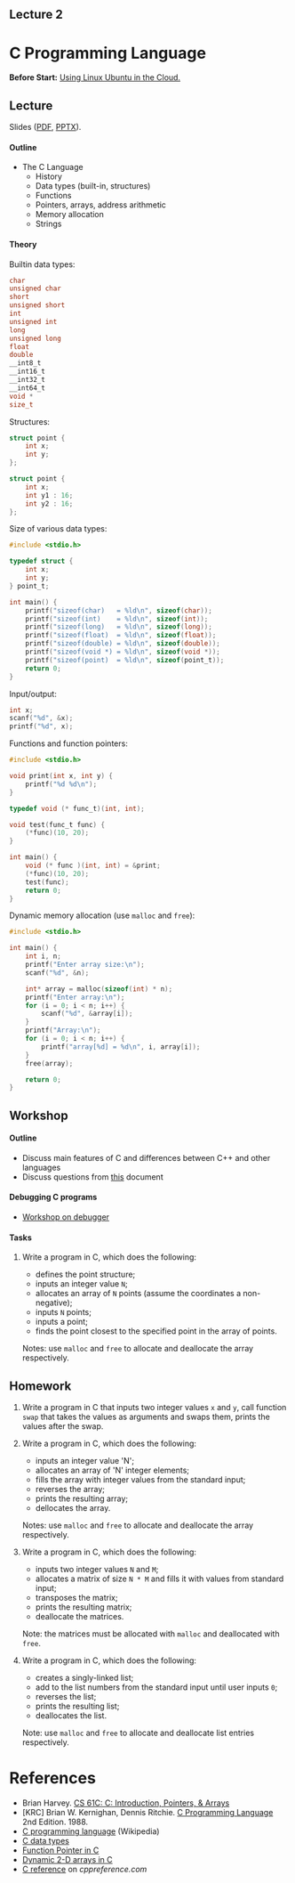 Lecture 2
---

# C Programming Language

__Before Start:__ [Using Linux Ubuntu in the Cloud.](../../software/cloud_ssh.md)

## Lecture

Slides ([PDF](OS_Lecture_02.pdf), [PPTX](OS_Lecture_02.pptx)).

#### Outline

* The C Language
    * History
    * Data types (built-in, structures)
    * Functions
    * Pointers, arrays, address arithmetic
    * Memory allocation
    * Strings

#### Theory

Builtin data types:

```c
char
unsigned char
short
unsigned short
int 
unsigned int
long
unsigned long
float
double
__int8_t
__int16_t
__int32_t
__int64_t
void *
size_t
```

Structures:

```c
struct point {
    int x;
    int y;
};
```

```c
struct point {
    int x;
    int y1 : 16;
    int y2 : 16;
};
```

Size of various data types:

```c
#include <stdio.h>

typedef struct {
    int x;
    int y;
} point_t;

int main() {
    printf("sizeof(char)   = %ld\n", sizeof(char));
    printf("sizeof(int)    = %ld\n", sizeof(int));
    printf("sizeof(long)   = %ld\n", sizeof(long));
    printf("sizeof(float)  = %ld\n", sizeof(float));
    printf("sizeof(double) = %ld\n", sizeof(double));
    printf("sizeof(void *) = %ld\n", sizeof(void *));
    printf("sizeof(point)  = %ld\n", sizeof(point_t));
    return 0;
}   
```

Input/output:

```c
int x;
scanf("%d", &x);
printf("%d", x);
```

Functions and function pointers:

```c
#include <stdio.h>

void print(int x, int y) {
    printf("%d %d\n");
}

typedef void (* func_t)(int, int);

void test(func_t func) {
    (*func)(10, 20);
}

int main() {
    void (* func )(int, int) = &print;
    (*func)(10, 20);
    test(func);
    return 0;
}

```

Dynamic memory allocation (use `malloc` and `free`):

```c
#include <stdio.h>

int main() {
    int i, n;
    printf("Enter array size:\n");
    scanf("%d", &n);

    int* array = malloc(sizeof(int) * n);
    printf("Enter array:\n");
    for (i = 0; i < n; i++) {
        scanf("%d", &array[i]);
    }
    printf("Array:\n");
    for (i = 0; i < n; i++) {
        printf("array[%d] = %d\n", i, array[i]);
    }
    free(array);

    return 0;
}
```

## Workshop

#### Outline

* Discuss main features of C and differences between C++ and other languages
* Discuss questions from [this](disc02.pdf) document

#### Debugging C programs

* [Workshop on debugger](debugger.md)

#### Tasks

1. Write a program in C, which does the following:
   * defines the point structure;
   * inputs an integer value `N`;
   * allocates an array of `N` points (assume the coordinates a non-negative);
   * inputs `N` points;
   * inputs a point;
   * finds the point closest to the specified point in the array of points.

   Notes: use `malloc` and `free` to allocate and deallocate the array respectively.

## Homework

1. Write a program in C that inputs two integer values `x` and `y`,
   call function `swap` that takes the values as arguments and swaps them,
   prints the values after the swap.

1. Write a program in C, which does the following:
   * inputs an integer value 'N';
   * allocates an array of 'N' integer elements;
   * fills the array with integer values from the standard input;
   * reverses the array;
   * prints the resulting array;
   * dellocates the array.

   Notes: use `malloc` and `free` to allocate and deallocate the array respectively.

1. Write a program in C, which does the following:
   * inputs two integer values `N` and `M`;
   * allocates a matrix of size `N * M` and fills it with values from standard input;
   * transposes the matrix;
   * prints the resulting matrix;
   * deallocate the matrices.

   Note: the matrices must be allocated with `malloc` and deallocated with `free`.
   
1. Write a program in C, which does the following:
   * creates a singly-linked list;
   * add to the list numbers from the standard input until user inputs `0`;
   * reverses the list;
   * prints the resulting list;
   * deallocates the list.

   Note: use `malloc` and `free` to allocate and deallocate list entries respectively. 

# References

* Brian Harvey. [CS 61C: C: Introduction, Pointers, & Arrays](HarveyNotesC1-3.pdf) 
* [KRC] Brian W. Kernighan, Dennis Ritchie.
  [C Programming Language](
  https://www.pearson.com/us/higher-education/program/Kernighan-C-Programming-Language-2nd-Edition/PGM54487.html)
  2nd Edition. 1988.
* [C programming language](https://en.wikipedia.org/wiki/C_%28programming_language%29) (Wikipedia)
* [C data types](https://en.wikipedia.org/wiki/C_data_types)
* [Function Pointer in C](https://www.geeksforgeeks.org/function-pointer-in-c/)
* [Dynamic 2-D arrays in C](https://www.geeksforgeeks.org/dynamically-allocate-2d-array-c/)
* [C reference](https://en.cppreference.com/w/c) on _cppreference.com_
